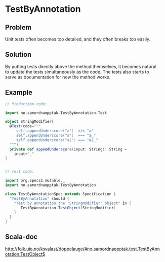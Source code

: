 
TestByAnnotation
================



Problem
-------

Unit tests often becomes too detailed, and they often breaks too easily.


Solution
--------

By putting tests directly above the method themselves, it becomes
natural to update the tests simultaneously as the code. The tests
also starts to serve as documentation for how the method works.


Example
-------

```scala
// Production code:

import no.samordnaopptak.TestByAnnotation.Test

object StringModifier{
  @Test(code="""
     self.appendUnderscore("a")  =/= "a"
     self.appendUnderscore("a")  === "a_"
     self.appendUnderscore("a2") === "a2_"
  """)
  private def appendUnderscore(input: String): String =
    input+"_"
}


// Test code:

import org.specs2.mutable._
import no.samordnaopptak.TestByAnnotation

class TestByAnnotationSpec extends Specification {
  "TestByAnnotation" should {
    "Test by annotation the 'StringModifier' object" in {
       TestByAnnotation.TestObject(StringModifier)
    }
  }
}
```


Scala-doc
---------
http://folk.uio.no/ksvalast/doppelauge/#no.samordnaopptak.test.TestByAnnotation.TestObject$
